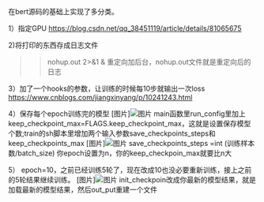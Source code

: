 在bert源码的基础上实现了多分类。

1）指定GPU
https://blog.csdn.net/qq_38451119/article/details/81065675

2)将打印的东西存成日志文件
>>nohup.out 2>&1 &
重定向加后台，nohup.out文件就是重定向后的日志

3）加了一个hooks的参数，让训练的时候每10步就输出一次loss
https://www.cnblogs.com/jiangxinyang/p/10241243.html

4）保存每个epoch训练完的模型
[图片]![图片](https://user-images.githubusercontent.com/61902379/113539101-8aa9ed00-960f-11eb-95e9-efa1af19ac3e.png)
main函数里run_config里加上keep_checkpoint_max=FLAGS.keep_checkpoint_max，这就是设置保存模型个数;train的sh脚本里增加两个输入参数save_checkpoints_steps和keep_checkpoints_max
[图片]![图片](https://user-images.githubusercontent.com/61902379/113539240-e8d6d000-960f-11eb-8dbc-3ead6f5cd872.png)
save_checkpoints_steps =int (训练样本数/batch_size)
你epoch设置为n，你的keep_checkpoin_max就要比n大

5） epoch=10，之前已经训练5轮了，现在改成10也没必要重新训练，接上之前的5轮结果继续训练。
[图片]![图片](https://user-images.githubusercontent.com/61902379/113539384-4bc86700-9610-11eb-81c7-a5cda20ffb6c.png)
init_checkpoin改成你最新的模型结果，就是加载最新的模型结果，然后out_put重建一个文件
